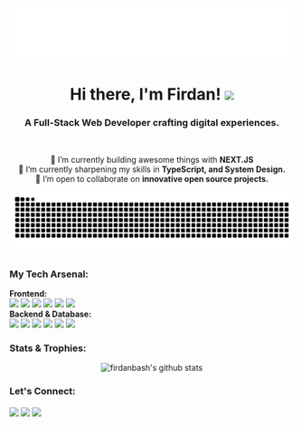 <p align="center">
  <img src="https://raw.githubusercontent.com/firdanbash/firdanbash/main/.github/assets/header.svg" alt="Animated Header Banner">
</p>
<div align="center">
  <h1 align="center">Hi there, I'm Firdan! <img src="https://media.giphy.com/media/hvRJCLFzcasrR4ia7z/giphy.gif" width="30px"></h1>
  <h3 align="center">A Full-Stack Web Developer crafting digital experiences.</h3>
</div>

<br>

<p align="center">
  🔭 I’m currently building awesome things with <b>NEXT.JS</b>
  <br>
  🌱 I’m currently sharpening my skills in <b>TypeScript, and System Design.</b>
  <br>
  👯 I’m open to collaborate on <b>innovative open source projects.</b>
</p>

<p align="center">
  <img src="https://raw.githubusercontent.com/firdanbash/firdanbash/output/github-contribution-grid-snake.svg" alt="Snake Game Animation">
</p>


<h3 align="left">My Tech Arsenal:</h3>
<p align="left">
  <b>Frontend:</b><br>
  <a href="https://nextjs.org/" target="_blank" rel="noreferrer"><img src="https://img.shields.io/badge/-Next.JS-000000?style=for-the-badge&logo=next.js&logoColor=white" /></a>
  <a href="https://reactjs.org/" target="_blank" rel="noreferrer"><img src="https://img.shields.io/badge/-React-61DAFB?style=for-the-badge&logo=react&logoColor=black" /></a>
  <a href="https://www.javascript.com/" target="_blank" rel="noreferrer"><img src="https://img.shields.io/badge/-JavaScript-F7DF1E?style=for-the-badge&logo=javascript&logoColor=black" /></a>
  <a href="https://tailwindcss.com/" target="_blank" rel="noreferrer"><img src="https://img.shields.io/badge/-TailwindCSS-06B6D4?style=for-the-badge&logo=tailwindcss&logoColor=white" /></a>
  <a href="https://www.w3.org/html/" target="_blank" rel="noreferrer"><img src="https://img.shields.io/badge/-HTML5-E34F26?style=for-the-badge&logo=html5&logoColor=white" /></a>
  <a href="https://www.w3.org/Style/CSS/" target="_blank" rel="noreferrer"><img src="https://img.shields.io/badge/-CSS3-1572B6?style=for-the-badge&logo=css3&logoColor=white" /></a>
  <br>
  <b>Backend & Database:</b><br>
  <a href="https://nodejs.org" target="_blank" rel="noreferrer"><img src="https://img.shields.io/badge/-Node.js-339933?style=for-the-badge&logo=node.js&logoColor=white" /></a>
  <a href="https://expressjs.com" target="_blank" rel="noreferrer"><img src="https://img.shields.io/badge/-Express-000000?style=for-the-badge&logo=express&logoColor=white" /></a>
  <a href="https://laravel.com/" target="_blank" rel="noreferrer"><img src="https://img.shields.io/badge/-Laravel-FF2D20?style=for-the-badge&logo=laravel&logoColor=white" /></a>
  <a href="https://www.php.net" target="_blank" rel="noreferrer"><img src="https://img.shields.io/badge/-PHP-777BB4?style=for-the-badge&logo=php&logoColor=white" /></a>
  <a href="https://www.mysql.com/" target="_blank" rel="noreferrer"><img src="https://img.shields.io/badge/-MySQL-4479A1?style=for-the-badge&logo=mysql&logoColor=white" /></a>
  <a href="https://www.mongodb.com/" target="_blank" rel="noreferrer"><img src="https://img.shields.io/badge/-MongoDB-47A248?style=for-the-badge&logo=mongodb&logoColor=white" /></a>
</p>

<h3 align="left">Stats & Trophies:</h3>
<p align="center">
  <img src="https://github-readme-stats.vercel.app/api?username=firdanbash&show_icons=true&theme=tokyonight&count_private=true&hide_border=true&rank_icon=github" alt="firdanbash's github stats" />
</p>

<h3 align="left">Let's Connect:</h3>
<p align="left">
  <a href="https://linkedin.com/in/username-linkedin" target="_blank"><img align="center" src="https://img.shields.io/badge/-LinkedIn-0077B5?style=for-the-badge&logo=linkedin&logoColor=white" /></a>
  <a href="https://twitter.com/username-twitter" target="_blank"><img align="center" src="https://img.shields.io/badge/-Twitter-1DA1F2?style=for-the-badge&logo=twitter&logoColor=white" /></a>
  <a href="https://firdan.dev" target="_blank"><img align="center" src="https://img.shields.io/badge/-Portfolio-c778dd?style=for-the-badge&logo=rss&logoColor=white" /></a>
</p>
